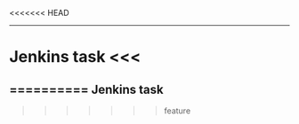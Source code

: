 <<<<<<< HEAD

----------------
Jenkins task <<<
=======
==========
Jenkins task
-----------
>>>>>>> feature
